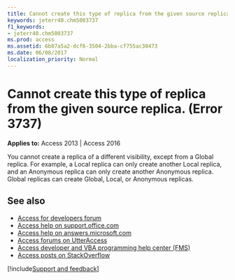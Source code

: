 ```yaml
---
title: Cannot create this type of replica from the given source replica. (Error 3737)
keywords: jeterr40.chm5003737
f1_keywords:
- jeterr40.chm5003737
ms.prod: access
ms.assetid: 6b87a5a2-dcf6-3504-2bba-cf755ac30473
ms.date: 06/08/2017
localization_priority: Normal
---
```



# Cannot create this type of replica from the given source replica. (Error 3737)

  

**Applies to:** Access 2013 | Access 2016

You cannot create a replica of a different visibility, except from a Global replica. For example, a Local replica can only create another Local replica, and an Anonymous replica can only create another Anonymous replica. Global replicas can create Global, Local, or Anonymous replicas.

## See also

- [Access for developers forum](https://social.msdn.microsoft.com/Forums/office/home?forum=accessdev)
- [Access help on support.office.com](https://support.office.com/search/results?query=Access)
- [Access help on answers.microsoft.com](https://answers.microsoft.com/)
- [Access forums on UtterAccess](https://www.utteraccess.com/forum/index.php?act=idx)
- [Access developer and VBA programming help center (FMS)](https://www.fmsinc.com/MicrosoftAccess/developer/)
- [Access posts on StackOverflow](https://stackoverflow.com/questions/tagged/ms-access)

[!include[Support and feedback](~/includes/feedback-boilerplate.md)]